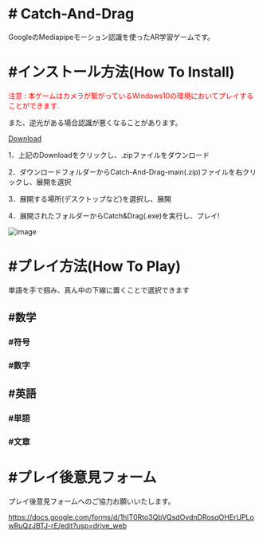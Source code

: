 <h1># Catch-And-Drag</h1>

GoogleのMediapipeモーション認識を使ったAR学習ゲームです。





<h1>#インストール方法(How To Install)</h1>

<p style = "color:rgb(255,0,0)">注意 : 本ゲームはカメラが繋がっているWindows10の環境においてプレイすることができます.
  
  また、逆光がある場合認識が悪くなることがあります。</p>

  <a href="https://github.com/hoon6620/Catch-And-Drag/archive/refs/heads/main.zip">Download</a>
  
1．上記のDownloadをクリックし、.zipファイルをダウンロード

2．ダウンロードフォルダーからCatch-And-Drag-main(.zip)ファイルを右クリックし、展開を選択

3．展開する場所(デスクトップなど)を選択し、展開

4．展開されたフォルダーからCatch&Drag(.exe)を実行し、プレイ!

![image](https://user-images.githubusercontent.com/52064857/140291754-21e77d48-b94b-45f1-8dbb-e4e251959a84.png)






<h1>#プレイ方法(How To Play)</h1>

単語を手で掴み、真ん中の下線に置くことで選択できます

<h2>#数学</h2>
  <h3>#符号</h3>
  <h3>#数字</h3>
  
  
<h2>#英語</h2>
  <h3>#単語</h3>
  <h3>#文章</h3>





<h1>#プレイ後意見フォーム</h1>

プレイ後意見フォームへのご協力お願いいたします。

https://docs.google.com/forms/d/1hIT0Rto3QbVQsdOvdnDRosqOHErUPLowRuQzJBTJ-rE/edit?usp=drive_web
